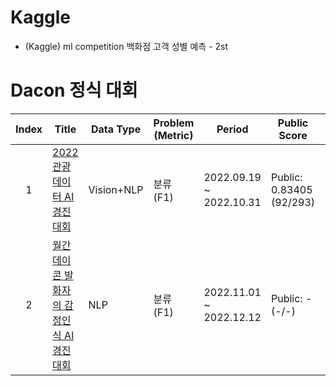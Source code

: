 # Kaggle 

- (Kaggle) ml competition 백화점 고객 성별 예측 - 2st

# Dacon 정식 대회

|Index | Title | Data Type | Problem (Metric) | Period | Public Score | Private Score | Top Percent |
|:---:|---|---|---|---|---|---|---|
|  1  | [2022 관광데이터 AI 경진대회](https://dacon.io/competitions/official/235978/overview/description) | Vision+NLP | 분류 (F1) |  2022.09.19 ~ 2022.10.31 | Public: 0.83405 (92/293) | Private: 0.84037 (68/290) | Top 24% |
|  2  | [월간 데이콘 발화자의 감정인식 AI 경진대회](https://dacon.io/competitions/official/236027/overview/description) | NLP | 분류 (F1) |  2022.11.01 ~ 2022.12.12 | Public: - (-/-) | Private: - (-/-) | Top -% |
